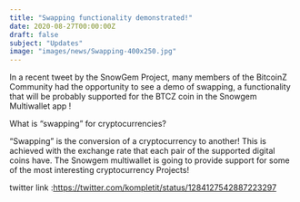 ```yaml
---
title: "Swapping functionality demonstrated!"
date: 2020-08-27T00:00:00Z
draft: false
subject: "Updates"
image: "images/news/Swapping-400x250.jpg"
---
```


In a recent tweet by the SnowGem Project, many members of the BitcoinZ Community had the opportunity to see a demo of swapping, a functionality that will be probably supported for the BTCZ coin in the Snowgem Multiwallet app !

What is “swapping” for cryptocurrencies?

“Swapping” is the conversion of a cryptocurrency to another! This is achieved with the exchange rate that each pair of the supported digital coins have. The Snowgem multiwallet is going to provide support for some of the most interesting cryptocurrency Projects!

twitter link :https://twitter.com/kompletit/status/1284127542887223297
